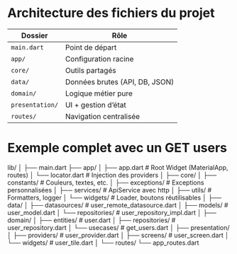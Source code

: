 # Architecture des fichiers du projet 

| Dossier         | Rôle                           |
| --------------- | ------------------------------ |
| `main.dart`     | Point de départ                |
| `app/`          | Configuration racine           |
| `core/`         | Outils partagés                |
| `data/`         | Données brutes (API, DB, JSON) |
| `domain/`       | Logique métier pure            |
| `presentation/` | UI + gestion d’état            |
| `routes/`       | Navigation centralisée         |

# Exemple complet avec un GET users 

lib/
│
├── main.dart
├── app/
│   ├── app.dart                  # Root Widget (MaterialApp, routes)
│   └── locator.dart              # Injection des providers
│
├── core/
│   ├── constants/                # Couleurs, textes, etc.
│   ├── exceptions/              # Exceptions personnalisées
│   ├── services/                # ApiService avec http
│   ├── utils/                   # Formatters, logger
│   └── widgets/                 # Loader, boutons réutilisables
│
├── data/
│   ├── datasources/             # user_remote_datasource.dart
│   ├── models/                  # user_model.dart
│   └── repositories/            # user_repository_impl.dart
│
├── domain/
│   ├── entities/                # user.dart
│   ├── repositories/            # user_repository.dart
│   └── usecases/                # get_users.dart
│
├── presentation/
│   ├── providers/               # user_provider.dart
│   ├── screens/                 # user_screen.dart
│   └── widgets/                 # user_tile.dart
│
└── routes/
    └── app_routes.dart
